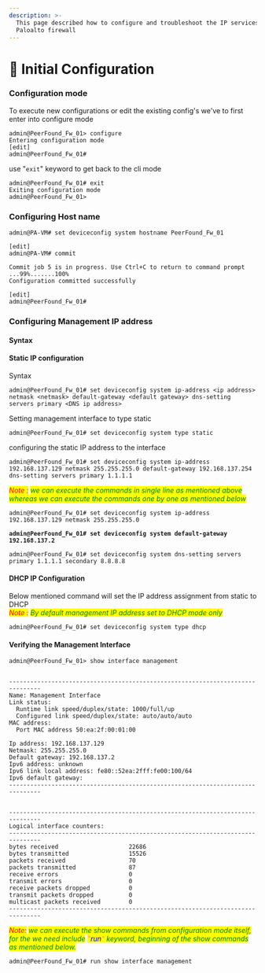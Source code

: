 ```yaml
---
description: >-
  This page described how to configure and troubleshoot the IP services in
  Paloalto firewall
---
```


# 🔐 Initial Configuration

### Configuration mode

To execute new configurations or edit the existing config's we've to first enter into configure mode

```basic
admin@PeerFound_Fw_01> configure
Entering configuration mode
[edit]
admin@PeerFound_Fw_01#

```

use "`exit`" keyword to get back to the cli mode

```basic
admin@PeerFound_Fw_01# exit
Exiting configuration mode
admin@PeerFound_Fw_01>
```

### Configuring Host name

```basic
admin@PA-VM# set deviceconfig system hostname PeerFound_Fw_01

[edit]
admin@PA-VM# commit

Commit job 5 is in progress. Use Ctrl+C to return to command prompt
...99%.......100%
Configuration committed successfully

[edit]
admin@PeerFound_Fw_01#

```

### Configuring Management IP address

#### Syntax

#### Static IP configuration

Syntax

```
admin@PeerFound_Fw_01# set deviceconfig system ip-address <ip address> netmask <netmask> default-gateway <default gateway> dns-setting servers primary <DNS ip address>
```

Setting management interface to type static

```basic
admin@PeerFound_Fw_01# set deviceconfig system type static
```

configuring the static IP address to the interface

```
admin@PeerFound_Fw_01# set deviceconfig system ip-address 192.168.137.129 netmask 255.255.255.0 default-gateway 192.168.137.254 dns-setting servers primary 1.1.1.1
```

_<mark style="color:red;">Note :</mark> <mark style="color:green;">we can execute the commands in single line as mentioned above whereas we can execute the commands one by one as mentioned below</mark>_

```
admin@PeerFound_Fw_01# set deviceconfig system ip-address 192.168.137.129 netmask 255.255.255.0
```

<pre><code><strong>admin@PeerFound_Fw_01# set deviceconfig system default-gateway 192.168.137.2</strong></code></pre>

```basic
admin@PeerFound_Fw_01# set deviceconfig system dns-setting servers primary 1.1.1.1 secondary 8.8.8.8
```



#### DHCP IP Configuration

Below mentioned command will set the IP address assignment from static to DHCP\
_<mark style="color:red;">Note :</mark> <mark style="color:green;">By default management IP address set to DHCP mode only</mark>_

```
admin@PeerFound_Fw_01# set deviceconfig system type dhcp
```

#### Verifying the Management Interface

```basic
admin@PeerFound_Fw_01> show interface management


-------------------------------------------------------------------------------
Name: Management Interface
Link status:
  Runtime link speed/duplex/state: 1000/full/up
  Configured link speed/duplex/state: auto/auto/auto
MAC address:
  Port MAC address 50:ea:2f:00:01:00

Ip address: 192.168.137.129
Netmask: 255.255.255.0
Default gateway: 192.168.137.2
Ipv6 address: unknown
Ipv6 link local address: fe80::52ea:2fff:fe00:100/64
Ipv6 default gateway:
-------------------------------------------------------------------------------


-------------------------------------------------------------------------------
Logical interface counters:
-------------------------------------------------------------------------------
bytes received                    22686
bytes transmitted                 15526
packets received                  70
packets transmitted               87
receive errors                    0
transmit errors                   0
receive packets dropped           0
transmit packets dropped          0
multicast packets received        0
-------------------------------------------------------------------------------

```

_<mark style="color:red;">Note:</mark> <mark style="color:green;">we can execute the show commands from configuration mode itself, for the we need include</mark> <mark style="color:orange;">"</mark><mark style="color:orange;"><mark style="color:blue;">run<mark style="color:blue;"></mark><mark style="color:orange;">"</mark> <mark style="color:green;">keyword, beginning of the show commands as mentioned below.</mark>_

```
admin@PeerFound_Fw_01# run show interface management
```

